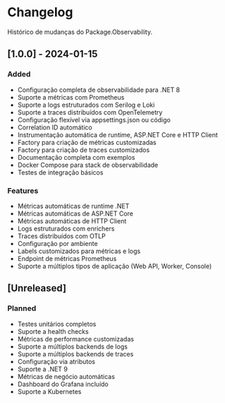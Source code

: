 # Changelog

Histórico de mudanças do Package.Observability.

## [1.0.0] - 2024-01-15

### Added
- Configuração completa de observabilidade para .NET 8
- Suporte a métricas com Prometheus
- Suporte a logs estruturados com Serilog e Loki
- Suporte a traces distribuídos com OpenTelemetry
- Configuração flexível via appsettings.json ou código
- Correlation ID automático
- Instrumentação automática de runtime, ASP.NET Core e HTTP Client
- Factory para criação de métricas customizadas
- Factory para criação de traces customizados
- Documentação completa com exemplos
- Docker Compose para stack de observabilidade
- Testes de integração básicos

### Features
- Métricas automáticas de runtime .NET
- Métricas automáticas de ASP.NET Core
- Métricas automáticas de HTTP Client
- Logs estruturados com enrichers
- Traces distribuídos com OTLP
- Configuração por ambiente
- Labels customizados para métricas e logs
- Endpoint de métricas Prometheus
- Suporte a múltiplos tipos de aplicação (Web API, Worker, Console)

## [Unreleased]

### Planned
- Testes unitários completos
- Suporte a health checks
- Métricas de performance customizadas
- Suporte a múltiplos backends de logs
- Suporte a múltiplos backends de traces
- Configuração via atributos
- Suporte a .NET 9
- Métricas de negócio automáticas
- Dashboard do Grafana incluído
- Suporte a Kubernetes
